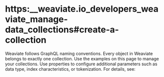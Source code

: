 # https:\_\_weaviate.io_developers_weaviate_manage-data_collections#create-a-collection

Weaviate follows GraphQL naming conventions. Every object in Weaviate belongs to exactly one collection. Use the examples on this page to manage your collections. Use properties to configure additional parameters such as data type, index characteristics, or tokenization. For details, see:
